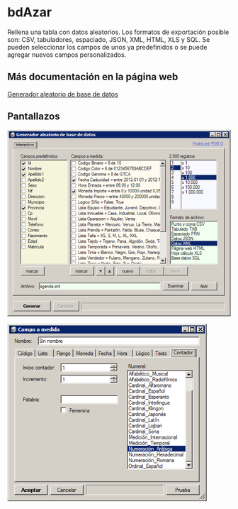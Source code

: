 # bdAzar

Rellena una tabla con datos aleatorios. 
Los formatos de exportación posible son: CSV, tabuladores, espaciado, JSON, XML, HTML, XLS y SQL. 
Se pueden seleccionar los campos de unos ya predefinidos o se puede agregar nuevos campos personalizados. 

## Más documentación en la página web

[Generador aleatorio de base de datos](https://www.proinf.net/permalink/generador_aleatorio_de_base_de_datos)

## Pantallazos

![Formulario principal](miscelanea/formGenerar.png)

![Campo a medida](miscelanea/formCampo.png)
